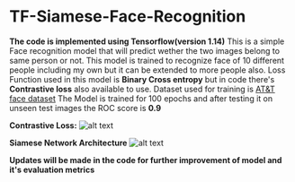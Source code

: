 # TF-Siamese-Face-Recognition
**The code is implemented using Tensorflow(version 1.14)**
This is a simple Face recognition model that will predict wether the two images belong to same person or not.
This model is trained to recognize face of 10 different people including my own but it can be extended to more people also.
Loss Function used in this model is **Binary Cross entropy** but in code there's **Contrastive loss** also available to use.
Dataset used for training is [AT&T face dataset](https://github.com/maheshreddykukunooru/Face_recognition/tree/master/att_faces)
The Model is trained for 100 epochs and after testing it on unseen test images the ROC score is **0.9**



<B>Contrastive Loss:</B><n>
![alt text](https://hackernoon.com/hn-images/1*tzGB6D97tHWR_-NJ8FKknw.jpeg)
  
<B>Siamese Network Architecture</B><n>
![alt text](https://miro.medium.com/max/2524/1*8Nsq1BYQCuj9giAwltDubQ.png)

**Updates will be made in the code for further improvement of model and it's evaluation metrics**
